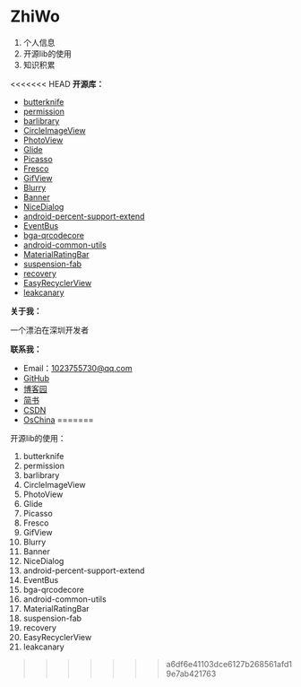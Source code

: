 # ZhiWo
1. 个人信息
2. 开源lib的使用
3. 知识积累

<<<<<<< HEAD
**开源库：**

- [butterknife](https://github.com/JakeWharton/butterknife)
- [permission](https://github.com/yanzhenjie/AndPermission)
- [barlibrary](https://github.com/gyf-dev/ImmersionBar)
- [CircleImageView](https://github.com/hdodenhof/CircleImageView)
- [PhotoView](https://github.com/chrisbanes/PhotoView)
- [Glide](https://github.com/bumptech/glide)
- [Picasso](https://github.com/square/picasso)
- [Fresco](https://github.com/facebook/fresco)
- [GifView](https://github.com/Cutta/GifView)
- [Blurry](https://github.com/wasabeef/Blurry)
- [Banner](https://github.com/youth5201314/banner)
- [NiceDialog](https://github.com/Othershe/NiceDialog)
- [android-percent-support-extend](https://github.com/hongyangAndroid/android-percent-support-extend)
- [EventBus](https://github.com/greenrobot/EventBus)
- [bga-qrcodecore](https://github.com/bingoogolapple/BGAQRCode-Android)
- [android-common-utils](https://github.com/luffykou/android-common)
- [MaterialRatingBar](https://github.com/DreaminginCodeZH/MaterialRatingBar)
- [suspension-fab](https://github.com/azhon/SuspensionFAB)
- [recovery](https://github.com/Sunzxyong/Recovery)
- [EasyRecyclerView](https://github.com/Jude95/EasyRecyclerView)
- [leakcanary](https://github.com/square/leakcanary)


**关于我：**

一个漂泊在深圳开发者

**联系我：**

- Email：1023755730@qq.com 
- [GitHub](https://github.com/zhaoqingyue)
- [博客园](http://www.cnblogs.com/zhaoqingyue/)
- [简书](http://www.jianshu.com/users/b56b76abb6b6/timeline)
- [CSDN](http://my.csdn.net/)
- [OsChina](https://my.oschina.net/u/2377550/blog)
=======


开源lib的使用：
1. butterknife
2. permission
3. barlibrary
4. CircleImageView
5. PhotoView
6. Glide
7. Picasso
8. Fresco
9. GifView
10. Blurry
11. Banner
12. NiceDialog
13. android-percent-support-extend
14. EventBus
15. bga-qrcodecore
16. android-common-utils
17. MaterialRatingBar
18. suspension-fab
19. recovery
20. EasyRecyclerView
21. leakcanary

>>>>>>> a6df6e41103dce6127b268561afd19e7ab421763
